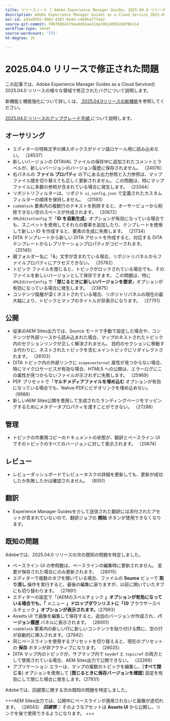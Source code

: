 ```yaml
---
title: リリースノート | Adobe Experience Manager Guides、2025.04.0 リリースの問題を修正しました
description: Adobe Experience Manager Guides as a Cloud Service 2025.04.0 リリースのバグ修正について説明します。
exl-id: ad3e95b5-4903-4387-8e4d-c4b9ba77fee2
source-git-commit: 70078864379eedd82ae21da70614055c60f0b114
workflow-type: tm+mt
source-wordcount: '771'
ht-degree: 3%

---
```


# 2025.04.0 リリースで修正された問題

この記事では、Adobe Experience Manager Guides as a Cloud Serviceの 2025.04.0 リリースの様々な領域で修正されたバグについて説明します。

新機能と機能強化について詳しくは、[ 2025.04.0リリースの新機能](whats-new-2025-04-0.md)を参照してください。

[2025.04.0 リリースのアップグレード手順 ](upgrade-instructions-2025-04-0.md) について説明します。

## オーサリング

- エディターの特殊文字の挿入ボックスがドイツ語ロケール用に読み込めない。 （24537）
- 新しいバージョンの DITAVAL ファイルの保存中に追加されたコメントとラベルが、新しいバージョンのバージョン履歴に保存されません。 （24076）
- 右パネルの **ファイル プロパティ** の下にある出力参照と入力参照は、マップ ファイル間を切り替えても正しく更新されません。 この問題は、特にマップ ファイルに多数の参照が含まれている場合に発生します。 （23344）
- リポジトリフィルターは、リポジト `ui_config.json` で定義されたカスタムフィルターの順序を保持しません。 （21193）
- `codeblock` 要素内の複数行のテキストを削除すると、オーサービューから削除できない空のスペースが作成されます。 （20672）
- `XMLEditorConfig` で「**ID を自動生成**」オプションが有効になっている場合でも、スニペットを使用してそれらの要素を追加したり、テンプレートを使用して新しい ID を作成すると、要素の生成に失敗します。 （21734）
- DITA テンプレートから新しい DITA アセットを作成すると、対応する DITA テンプレートからレプリケーションプロパティがコピーされます。 （25145）
- 親フォルダー名に「&amp;」文字が含まれている場合、リポジトリパネルからファイルプロパティにアクセスできない。 （25762）
- トピック ファイルを閉じると、トピックがロックされている場合でも、そのファイルを新しいバージョンとして保存できます。 この問題は、特に `XMLEditorConfig` で「**閉じるときに新しいバージョンを要求**」オプションが有効になっている場合に発生します。 （23875）
- コンテンツ階層が深くネストされている場合、リポジトリパネルの現在の最大幅により、トピックとマップのタイトルが非表示になります。 （27751）

## 公開

- 従来のAEM Sites出力では、Source モードで手動で設定した場合や、コンテンツが外部ソースから読み込まれた場合、マップのネストされたトピック内のセクションリンクが正しく解決されません。 目的のセクションに移動する代わりに、ネストされたトピックを含むメイントピックにリダイレクトされます。 （26103）
- DITA トピック内の外部リンクに `scope=external` 属性が見つからない場合、特にマイクロサービスが有効な場合、HTML5 への公開は、エラーログにこの属性が見つからないファイルが示されずに失敗します。 （25969）
- PDF プリセットで「**マルチメディアファイルを埋め込む** オプションが有効になっている場合でも、Native PDFにビデオリンクを埋め込めない。 （9989）
- 新しいAEM Sites公開を使用して生成されたランディングページをマッピングするためにメタデータプロパティを渡すことができない。 （27288）

## 管理

- トピックの作業用コピーのドキュメントの状態が、翻訳とベースライン UI でそのトピックのすべてのバージョンに対して表示されます。 （20674）


## レビュー

- レビューダッシュボードでレビュータスクの詳細を更新しても、更新が成功したか失敗したかは確認されません。 （8051）

## 翻訳

- Experience Manager Guidesを介して送信された翻訳には添付されたアセットが含まれていないので、翻訳ジョブの **開始** ボタンが使用できなくなります。

## 既知の問題

Adobeでは、2025.04.0 リリースの次の既知の問題を特定しました。

- ベースライン UI の参照数は、ベースラインの編集時に更新されません。 変更が保存された場合にのみ更新されます。 （28015）
- エディターで複数のタブを開いている場合、ファイルの **Source** ビューで **取り消し** 操作を実行すると、最後の編集に戻りますが、以前に開いていたタブにも切り替わります。 （27891）
- エディターの設定で「{AEMのスペルチェック **」オプションが有効になっている場合でも、「** メニュー **」ドロップダウンリストに「{0** ブラウザースペルチェック **」オプションが表示されます。**（27993）
- Assets UI で画像を編集して保存すると、追加のバージョンが作成され、**バージョン履歴** パネルに表示されます。 （28001）
- `codeblock` 要素内の新しい行に新しいコンテンツを貼り付ける際に、空の行が自動的に挿入されます。（27842）
- 同じベースラインを使用するプリセットを切り替えると、現在のプリセットの **保存** ボタンが非アクティブになります。 （28025）
- DITA マップ内のトピックが、サブマップ内で `keydef` と `topicref` の両方として使用されている場合、AEM Sites出力で公開できない。 （22269）
- アプリケーション エラーは、マップの複数のトピックを編集し、[**すべて閉じる**] オプションを使用して [**閉じるときに保存バージョンを確認**] 設定を有効にして閉じた場合に発生します。（27931）

Adobeでは、回避策に関する次の既知の問題を特定しました。

+++AEM Sites出力では、公開中にベースラインが適用されないと画像が途切れます。 （28043）
***回避策：*** そのようなアセットは **Assets UI** から公開し、リンクを後で使用できるようになります。
+++